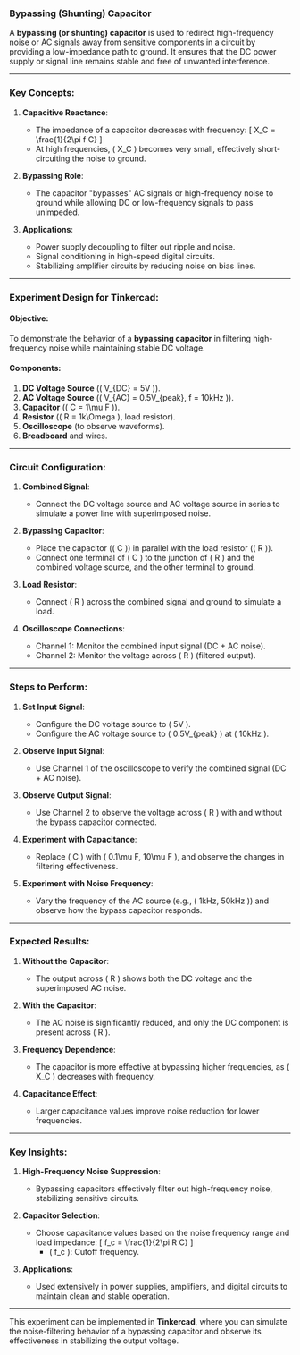 ### **Bypassing (Shunting) Capacitor**

A **bypassing (or shunting) capacitor** is used to redirect high-frequency noise or AC signals away from sensitive components in a circuit by providing a low-impedance path to ground. It ensures that the DC power supply or signal line remains stable and free of unwanted interference.

---

### **Key Concepts**:

1. **Capacitive Reactance**:
   - The impedance of a capacitor decreases with frequency:
     \[
     X_C = \frac{1}{2\pi f C}
     \]
   - At high frequencies, \( X_C \) becomes very small, effectively short-circuiting the noise to ground.

2. **Bypassing Role**:
   - The capacitor "bypasses" AC signals or high-frequency noise to ground while allowing DC or low-frequency signals to pass unimpeded.

3. **Applications**:
   - Power supply decoupling to filter out ripple and noise.
   - Signal conditioning in high-speed digital circuits.
   - Stabilizing amplifier circuits by reducing noise on bias lines.

---

### **Experiment Design for Tinkercad**:

#### **Objective**:
To demonstrate the behavior of a **bypassing capacitor** in filtering high-frequency noise while maintaining stable DC voltage.

#### **Components**:
1. **DC Voltage Source** (\( V_{DC} = 5V \)).
2. **AC Voltage Source** (\( V_{AC} = 0.5V_{peak}, f = 10kHz \)).
3. **Capacitor** (\( C = 1\mu F \)).
4. **Resistor** (\( R = 1k\Omega \), load resistor).
5. **Oscilloscope** (to observe waveforms).
6. **Breadboard** and wires.

---

### **Circuit Configuration**:

1. **Combined Signal**:
   - Connect the DC voltage source and AC voltage source in series to simulate a power line with superimposed noise.

2. **Bypassing Capacitor**:
   - Place the capacitor (\( C \)) in parallel with the load resistor (\( R \)).
   - Connect one terminal of \( C \) to the junction of \( R \) and the combined voltage source, and the other terminal to ground.

3. **Load Resistor**:
   - Connect \( R \) across the combined signal and ground to simulate a load.

4. **Oscilloscope Connections**:
   - Channel 1: Monitor the combined input signal (DC + AC noise).
   - Channel 2: Monitor the voltage across \( R \) (filtered output).

---

### **Steps to Perform**:

1. **Set Input Signal**:
   - Configure the DC voltage source to \( 5V \).
   - Configure the AC voltage source to \( 0.5V_{peak} \) at \( 10kHz \).

2. **Observe Input Signal**:
   - Use Channel 1 of the oscilloscope to verify the combined signal (DC + AC noise).

3. **Observe Output Signal**:
   - Use Channel 2 to observe the voltage across \( R \) with and without the bypass capacitor connected.

4. **Experiment with Capacitance**:
   - Replace \( C \) with \( 0.1\mu F, 10\mu F \), and observe the changes in filtering effectiveness.

5. **Experiment with Noise Frequency**:
   - Vary the frequency of the AC source (e.g., \( 1kHz, 50kHz \)) and observe how the bypass capacitor responds.

---

### **Expected Results**:

1. **Without the Capacitor**:
   - The output across \( R \) shows both the DC voltage and the superimposed AC noise.

2. **With the Capacitor**:
   - The AC noise is significantly reduced, and only the DC component is present across \( R \).

3. **Frequency Dependence**:
   - The capacitor is more effective at bypassing higher frequencies, as \( X_C \) decreases with frequency.

4. **Capacitance Effect**:
   - Larger capacitance values improve noise reduction for lower frequencies.

---

### **Key Insights**:

1. **High-Frequency Noise Suppression**:
   - Bypassing capacitors effectively filter out high-frequency noise, stabilizing sensitive circuits.

2. **Capacitor Selection**:
   - Choose capacitance values based on the noise frequency range and load impedance:
     \[
     f_c = \frac{1}{2\pi R C}
     \]
     - \( f_c \): Cutoff frequency.

3. **Applications**:
   - Used extensively in power supplies, amplifiers, and digital circuits to maintain clean and stable operation.

---

This experiment can be implemented in **Tinkercad**, where you can simulate the noise-filtering behavior of a bypassing capacitor and observe its effectiveness in stabilizing the output voltage.
